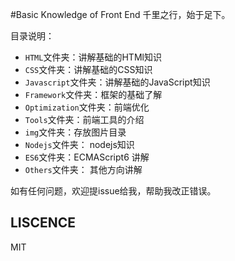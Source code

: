 #Basic Knowledge of Front End
千里之行，始于足下。

目录说明：
 * `HTML`文件夹：讲解基础的HTMl知识
 * `CSS`文件夹：讲解基础的CSS知识
 * `Javascript`文件夹：讲解基础的JavaScript知识
 * `Framework`文件夹：框架的基础了解
 * `Optimization`文件夹：前端优化
 * `Tools`文件夹：前端工具的介绍
 * `img`文件夹：存放图片目录
 * `Nodejs`文件夹： nodejs知识
 * `ES6`文件夹：ECMAScript6 讲解
 * `Others`文件夹： 其他方向讲解 


如有任何问题，欢迎提issue给我，帮助我改正错误。

## LISCENCE
MIT